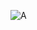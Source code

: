 
![A](https://user-images.githubusercontent.com/98634205/177036304-cc79f054-3043-468f-b030-917f2ede9b64.jpg)
